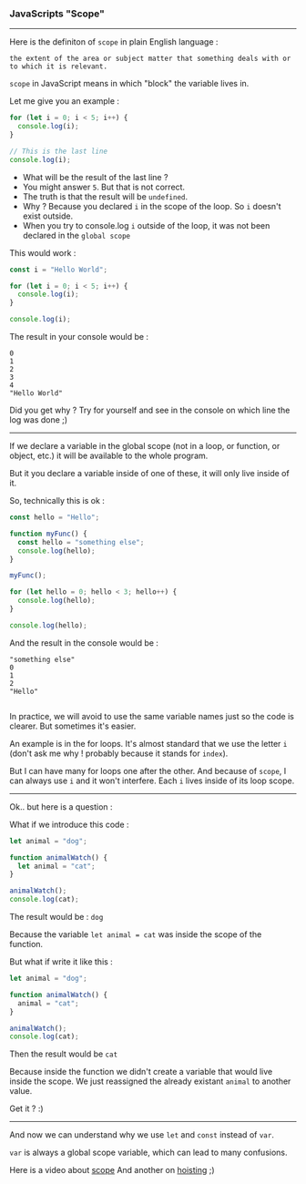 ### JavaScripts "Scope"

---

Here is the definiton of `scope` in plain English language :

```
the extent of the area or subject matter that something deals with or to which it is relevant.
```

`scope` in JavaScript means in which "block" the variable lives in.

Let me give you an example :

```js
for (let i = 0; i < 5; i++) {
  console.log(i);
}

// This is the last line
console.log(i);
```

- What will be the result of the last line ?
- You might answer `5`. But that is not correct.
- The truth is that the result will be `undefined`.
- Why ? Because you declared `i` in the scope of the loop. So `i` doesn't exist outside.
- When you try to console.log `i` outside of the loop, it was not been declared in the `global scope`

This would work :

```js
const i = "Hello World";

for (let i = 0; i < 5; i++) {
  console.log(i);
}

console.log(i);
```

The result in your console would be :

```
0
1
2
3
4
"Hello World"
```

Did you get why ?
Try for yourself and see in the console on which line the log was done ;)

---

If we declare a variable in the global scope (not in a loop, or function, or object, etc.) it will be available to the whole program.

But it you declare a variable inside of one of these, it will only live inside of it.

So, technically this is ok :

```js
const hello = "Hello";

function myFunc() {
  const hello = "something else";
  console.log(hello);
}

myFunc();

for (let hello = 0; hello < 3; hello++) {
  console.log(hello);
}

console.log(hello);
```

And the result in the console would be :

```
"something else"
0
1
2
"Hello"


```

In practice, we will avoid to use the same variable names just so the code is clearer. But sometimes it's easier.

An example is in the for loops. It's almost standard that we use the letter `i` (don't ask me why ! probably because it stands for `index`).

But I can have many for loops one after the other. And because of `scope`, I can always use `i` and it won't interfere. Each `i` lives inside of its loop scope.

---

Ok.. but here is a question :

What if we introduce this code :

```js
let animal = "dog";

function animalWatch() {
  let animal = "cat";
}

animalWatch();
console.log(cat);
```

The result would be : `dog`

Because the variable `let animal = cat` was inside the scope of the function.

But what if write it like this :

```js
let animal = "dog";

function animalWatch() {
  animal = "cat";
}

animalWatch();
console.log(cat);
```

Then the result would be `cat`

Because inside the function we didn't create a variable that would live inside the scope. We just reassigned the already existant `animal` to another value.

Get it ? :)

---

And now we can understand why we use `let` and `const` instead of `var`.

`var` is always a global scope variable, which can lead to many confusions.

Here is a video about [scope](https://youtu.be/ky2mNs4kGh8?si=niRhVIMtC1fiz92p)
And another on [hoisting](https://youtu.be/QEayOiHzrFM?si=4QJ8840cJJMrx1An)
;)
